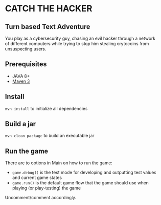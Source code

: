 # CATCH THE HACKER

## Turn based Text Adventure

You play as a cybersecurity guy, chasing an evil hacker through a network of different computers while trying to stop
 him stealing crytocoins from unsuspecting users.
 
## Prerequisites

* JAVA 8+
* [Maven 3](http://maven.apache.org/download.cgi)

## Install

`mvn install` to initialize all dependencies

## Build a jar

`mvn clean package` to build an executable jar

## Run the game

There are to options in Main on how to run the game:

* `game.debug()` is the test mode for developing and outputting test values and current game states
* `game.run()` is the default game flow that the game should use when playing (or play-testing) the game

Uncomment/comment accordingly.